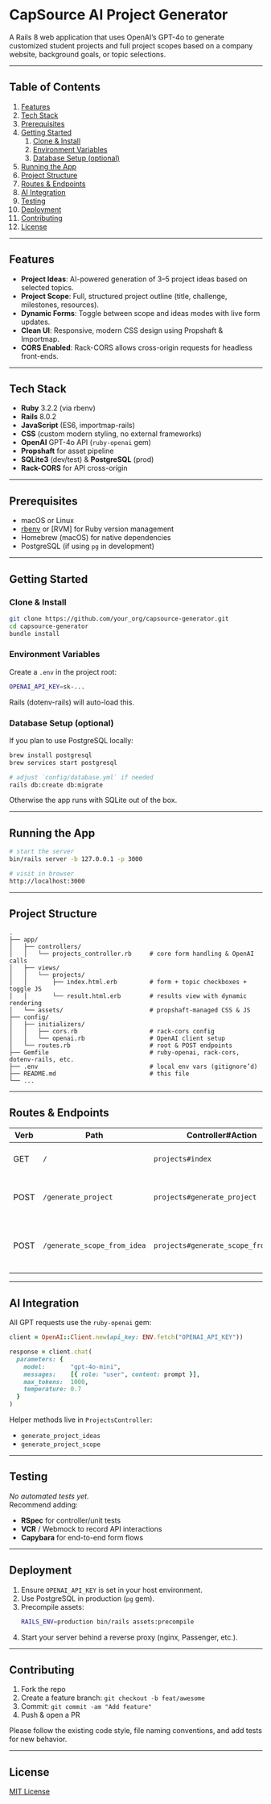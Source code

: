 # CapSource AI Project Generator

A Rails 8 web application that uses OpenAI’s GPT-4o to generate customized student projects and full project scopes based on a company website, background goals, or topic selections.

---

## Table of Contents

1. [Features](#features)  
2. [Tech Stack](#tech-stack)  
3. [Prerequisites](#prerequisites)  
4. [Getting Started](#getting-started)  
   1. [Clone & Install](#clone--install)  
   2. [Environment Variables](#environment-variables)  
   3. [Database Setup (optional)](#database-setup-optional)  
5. [Running the App](#running-the-app)  
6. [Project Structure](#project-structure)  
7. [Routes & Endpoints](#routes--endpoints)  
8. [AI Integration](#ai-integration)  
9. [Testing](#testing)  
10. [Deployment](#deployment)  
11. [Contributing](#contributing)  
12. [License](#license)  

---

## Features

- **Project Ideas**: AI-powered generation of 3–5 project ideas based on selected topics.  
- **Project Scope**: Full, structured project outline (title, challenge, milestones, resources).  
- **Dynamic Forms**: Toggle between scope and ideas modes with live form updates.  
- **Clean UI**: Responsive, modern CSS design using Propshaft & Importmap.  
- **CORS Enabled**: Rack-CORS allows cross-origin requests for headless front-ends.

---

## Tech Stack

- **Ruby** 3.2.2 (via rbenv)  
- **Rails** 8.0.2  
- **JavaScript** (ES6, importmap-rails)  
- **CSS** (custom modern styling, no external frameworks)  
- **OpenAI** GPT-4o API (`ruby-openai` gem)  
- **Propshaft** for asset pipeline  
- **SQLite3** (dev/test) & **PostgreSQL** (prod)  
- **Rack-CORS** for API cross-origin  

---

## Prerequisites

- macOS or Linux  
- [rbenv](https://github.com/rbenv/rbenv) or [RVM] for Ruby version management  
- Homebrew (macOS) for native dependencies  
- PostgreSQL (if using `pg` in development)  

---

## Getting Started

### Clone & Install

```bash
git clone https://github.com/your_org/capsource-generator.git
cd capsource-generator
bundle install
```

### Environment Variables

Create a `.env` in the project root:

```bash
OPENAI_API_KEY=sk-...
```

Rails (dotenv-rails) will auto-load this.

### Database Setup (optional)

If you plan to use PostgreSQL locally:

```bash
brew install postgresql
brew services start postgresql

# adjust `config/database.yml` if needed
rails db:create db:migrate
```

Otherwise the app runs with SQLite out of the box.

---

## Running the App

```bash
# start the server
bin/rails server -b 127.0.0.1 -p 3000

# visit in browser
http://localhost:3000
```

---

## Project Structure

```
.
├── app/
│   ├── controllers/
│   │   └── projects_controller.rb     # core form handling & OpenAI calls
│   ├── views/
│   │   └── projects/
│   │       ├── index.html.erb         # form + topic checkboxes + toggle JS
│   │       └── result.html.erb        # results view with dynamic rendering
│   └── assets/                        # propshaft-managed CSS & JS
├── config/
│   ├── initializers/
│   │   ├── cors.rb                    # rack-cors config
│   │   └── openai.rb                  # OpenAI client setup
│   └── routes.rb                      # root & POST endpoints
├── Gemfile                            # ruby-openai, rack-cors, dotenv-rails, etc.
├── .env                               # local env vars (gitignore’d)
├── README.md                          # this file
└── ...
```

---

## Routes & Endpoints

| Verb | Path                        | Controller#Action               | Purpose                           |
|------|-----------------------------|---------------------------------|-----------------------------------|
| GET  | `/`                         | `projects#index`                | Show generator form               |
| POST | `/generate_project`         | `projects#generate_project`     | Generate ideas or full scope      |
| POST | `/generate_scope_from_idea` | `projects#generate_scope_from_idea` | Build full scope from selected idea |

---

## AI Integration

All GPT requests use the `ruby-openai` gem:

```ruby
client = OpenAI::Client.new(api_key: ENV.fetch("OPENAI_API_KEY"))

response = client.chat(
  parameters: {
    model:       "gpt-4o-mini",
    messages:    [{ role: "user", content: prompt }],
    max_tokens:  1000,
    temperature: 0.7
  }
)
```

Helper methods live in `ProjectsController`:

- `generate_project_ideas`  
- `generate_project_scope`  

---

## Testing

_No automated tests yet._  
Recommend adding:

- **RSpec** for controller/unit tests  
- **VCR** / Webmock to record API interactions  
- **Capybara** for end-to-end form flows  

---

## Deployment

1. Ensure `OPENAI_API_KEY` is set in your host environment.  
2. Use PostgreSQL in production (`pg` gem).  
3. Precompile assets:
   ```bash
   RAILS_ENV=production bin/rails assets:precompile
   ```
4. Start your server behind a reverse proxy (nginx, Passenger, etc.).

---

## Contributing

1. Fork the repo  
2. Create a feature branch: `git checkout -b feat/awesome`  
3. Commit: `git commit -am "Add feature"`  
4. Push & open a PR  

Please follow the existing code style, file naming conventions, and add tests for new behavior.

---

## License

[MIT License](LICENSE)

